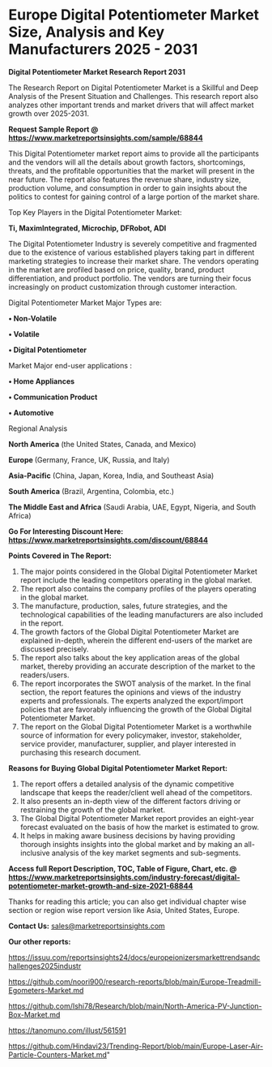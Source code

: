 # Europe Digital Potentiometer Market Size, Analysis and Key Manufacturers 2025 - 2031

<strong>Digital Potentiometer Market Research Report 2031</strong>

The Research Report on Digital Potentiometer Market is a Skillful and Deep Analysis of the Present Situation and Challenges. This research report also analyzes other important trends and market drivers that will affect market growth over 2025-2031.

<strong>Request Sample Report @ <a href=https://www.marketreportsinsights.com/sample/68844>https://www.marketreportsinsights.com/sample/68844</a></strong>

This Digital Potentiometer market report aims to provide all the participants and the vendors will all the details about growth factors, shortcomings, threats, and the profitable opportunities that the market will present in the near future. The report also features the revenue share, industry size, production volume, and consumption in order to gain insights about the politics to contest for gaining control of a large portion of the market share.

Top Key Players in the Digital Potentiometer Market:

<strong>Ti, MaximIntegrated, Microchip, DFRobot, ADI</strong>

The Digital Potentiometer Industry is severely competitive and fragmented due to the existence of various established players taking part in different marketing strategies to increase their market share. The vendors operating in the market are profiled based on price, quality, brand, product differentiation, and product portfolio. The vendors are turning their focus increasingly on product customization through customer interaction.

Digital Potentiometer Market Major Types are:

<strong>• Non-Volatile

• Volatile

• Digital Potentiometer</strong>

Market Major end-user applications :

<strong>• Home Appliances

• Communication Product

• Automotive</strong>

Regional Analysis

</u><strong><b>North America</b></strong> (the United States, Canada, and Mexico)

<strong><b>Europe </b></strong>(Germany, France, UK, Russia, and Italy)

<strong><b>Asia-Pacific</b></strong> (China, Japan, Korea, India, and Southeast Asia)

<strong><b>South America</b></strong> (Brazil, Argentina, Colombia, etc.)

<strong><b>The Middle East and Africa</b></strong> (Saudi Arabia, UAE, Egypt, Nigeria, and South Africa)

<strong>Go For Interesting Discount Here: <a href=https://www.marketreportsinsights.com/discount/68844>https://www.marketreportsinsights.com/discount/68844</a></strong>

<strong>Points Covered in The Report:</strong>
<ol>
  <li>The major points considered in the Global Digital Potentiometer Market report include the leading competitors operating in the global market.</li>
  <li>The report also contains the company profiles of the players operating in the global market.</li>
  <li>The manufacture, production, sales, future strategies, and the technological capabilities of the leading manufacturers are also included in the report.</li>
  <li>The growth factors of the Global Digital Potentiometer Market are explained in-depth, wherein the different end-users of the market are discussed precisely.</li>
  <li>The report also talks about the key application areas of the global market, thereby providing an accurate description of the market to the readers/users.</li>
  <li>The report incorporates the SWOT analysis of the market. In the final section, the report features the opinions and views of the industry experts and professionals. The experts analyzed the export/import policies that are favorably influencing the growth of the Global Digital Potentiometer Market.</li>
  <li>The report on the Global Digital Potentiometer Market is a worthwhile source of information for every policymaker, investor, stakeholder, service provider, manufacturer, supplier, and player interested in purchasing this research document.</li>
</ol>
<strong>Reasons for Buying Global Digital Potentiometer Market Report:</strong>

<ol>
  <li>The report offers a detailed analysis of the dynamic competitive landscape that keeps the reader/client well ahead of the competitors.</li>
  <li>It also presents an in-depth view of the different factors driving or restraining the growth of the global market.</li>
  <li>The Global Digital Potentiometer Market report provides an eight-year forecast evaluated on the basis of how the market is estimated to grow.</li>
  <li>It helps in making aware business decisions by having providing thorough insights insights into the global market and by making an all-inclusive analysis of the key market segments and sub-segments.</li>
</ol>
<strong>Access full Report Description, TOC, Table of Figure, Chart, etc. @ <a href=https://www.marketreportsinsights.com/industry-forecast/digital-potentiometer-market-growth-and-size-2021-68844>https://www.marketreportsinsights.com/industry-forecast/digital-potentiometer-market-growth-and-size-2021-68844</a></strong>


Thanks for reading this article; you can also get individual chapter wise section or region wise report version like Asia, United States, Europe.

<strong>Contact Us:</strong>
sales@marketreportsinsights.com

<strong>Our other reports:</strong>

<a href=https://issuu.com/reportsinsights24/docs/europeionizersmarkettrendsandchallenges2025industr>https://issuu.com/reportsinsights24/docs/europeionizersmarkettrendsandchallenges2025industr</a>

<a href=https://github.com/noori900/research-reports/blob/main/Europe-Treadmill-Egometers-Market.md>https://github.com/noori900/research-reports/blob/main/Europe-Treadmill-Egometers-Market.md</a>

<a href=https://github.com/Ishi78/Research/blob/main/North-America-PV-Junction-Box-Market.md>https://github.com/Ishi78/Research/blob/main/North-America-PV-Junction-Box-Market.md</a>

<a href=https://tanomuno.com/illust/561591>https://tanomuno.com/illust/561591</a>

<a href=https://github.com/Hindavi23/Trending-Report/blob/main/Europe-Laser-Air-Particle-Counters-Market.md>https://github.com/Hindavi23/Trending-Report/blob/main/Europe-Laser-Air-Particle-Counters-Market.md</a>"
